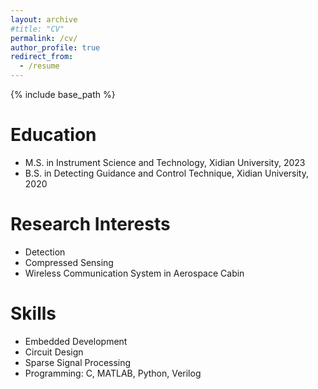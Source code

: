```yaml
---
layout: archive
#title: "CV"
permalink: /cv/
author_profile: true
redirect_from:
  - /resume
---
```


{% include base_path %}

Education
======
* M.S. in Instrument Science and Technology, Xidian University, 2023
* B.S. in Detecting Guidance and Control Technique, Xidian University, 2020

Research Interests
=====
* Detection
* Compressed Sensing
* Wireless Communication System in Aerospace Cabin

Skills
======
* Embedded Development
* Circuit Design
* Sparse Signal Processing
* Programming: C, MATLAB, Python, Verilog


<!--

Major Courses
======
* Introduction of Computer and C Language Program Design
* Data structure and algorithm analysis
* Python Programming and Scientific Computing
* Principle of pattern recognition
* Microcomputer Principle and System Design
* Digital Signal Processing
* Digital Image Processing

* Fundamentals of Analog Electronic Technology
* Digital Circuits and Logic Design
* Fundamentals of Circuit Analysis
* Signals and Systems
* Stochastic Processes
* Engineering Optimization Methods
* Principle of Automatic Control
* Communication Principle

If you are interested in my CV in .pdf, please contact me via email: dwgan[at]stu.xidian.edu.cn-->
